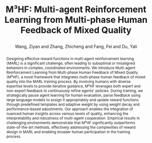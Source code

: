 ---
layout: pub
type: inproceedings
key: highie
title: >
    M³HF: Multi-agent Reinforcement Learning from Multi-phase Human Feedback of Mixed Quality
author: Wang, Ziyan and Zhang, Zhicheng and Fang, Fei and Du, Yali

booktitle: Under Review
abbr: Preprint
year: 2024
selected: true
priority: 999
abstract: >
    Designing effective reward functions in multi-agent reinforcement learning (MARL) is a significant challenge, often leading to suboptimal or misaligned behaviors in complex, coordinated environments. We introduce Multi-agent Reinforcement Learning from Multi-phase Human Feedback of Mixed Quality (M³HF), a novel framework that integrates multi-phase human feedback of mixed quality into the MARL training process. By involving humans with diverse expertise levels to provide iterative guidance, M³HF leverages both expert and non-expert feedback to continuously refine agents' policies. During training, we strategically pause agent learning for human evaluation, parse feedback using large language models to assign it appropriately and update reward functions through predefined templates and adaptive weight by using weight decay and performance-based adjustments. Our approach enables the integration of nuanced human insights across various levels of quality, enhancing the interpretability and robustness of multi-agent cooperation. Empirical results in challenging environments demonstrate that M³HF significantly outperforms state-of-the-art methods, effectively addressing the complexities of reward design in MARL and enabling broader human participation in the training process.
bibtex: >
    @inproceedings{wang2024m3hf,
        title={M³HF: Multi-agent Reinforcement Learning from Multi-phase Human Feedback of Mixed Quality},
        author={Wang, Ziyan and Zhang, Zhicheng and Fang, Fei and Du, Yali},
        journal={Under Review},
        year={2024}
    }
---